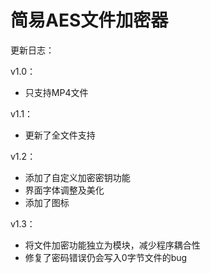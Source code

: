 # 简易AES文件加密器

更新日志：

v1.0：

- 只支持MP4文件

v1.1：

- 更新了全文件支持

v1.2：

- 添加了自定义加密密钥功能
- 界面字体调整及美化
- 添加了图标

v1.3：

- 将文件加密功能独立为模块，减少程序耦合性
- 修复了密码错误仍会写入0字节文件的bug